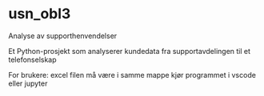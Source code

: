 # usn_obl3

Analyse av supporthenvendelser

Et Python-prosjekt som analyserer kundedata fra supportavdelingen til et telefonselskap

For brukere:
excel filen må være i samme mappe
kjør programmet i vscode eller jupyter